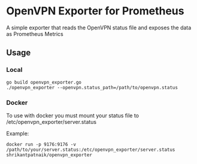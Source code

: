 # OpenVPN Exporter for Prometheus

A simple exporter that reads the OpenVPN status file and exposes the data as Prometheus Metrics

## Usage

### Local

```
go build openvpn_exporter.go
./openvpn_exporter --openvpn.status_path=/path/to/openvpn.status
```

### Docker

To use with docker you must mount your status file to /etc/openvpn_exporter/server.status

Example:
```
docker run -p 9176:9176 -v /path/to/your/server.status:/etc/openvpn_exporter/server.status shrikantpatnaik/openvpn_exporter
```
